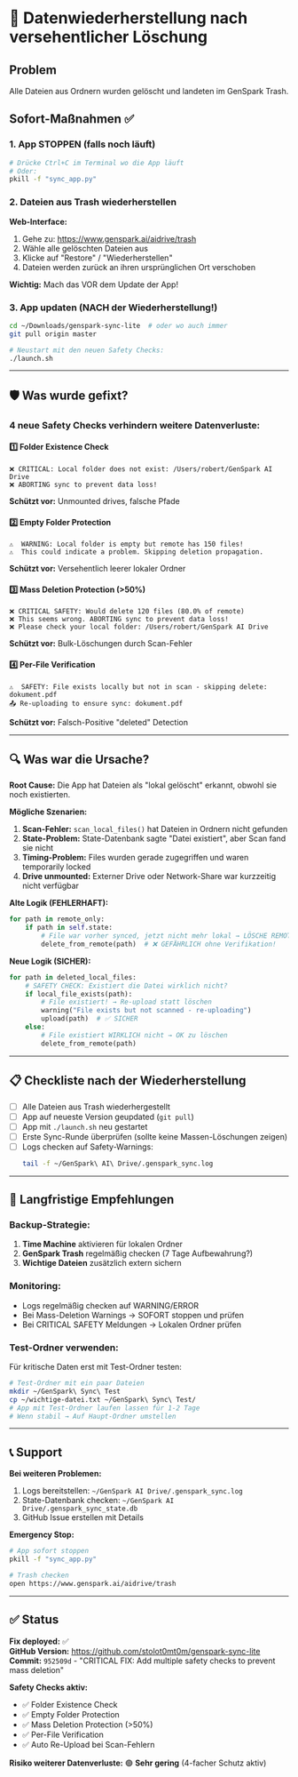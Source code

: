 # 🚨 Datenwiederherstellung nach versehentlicher Löschung

## Problem
Alle Dateien aus Ordnern wurden gelöscht und landeten im GenSpark Trash.

## Sofort-Maßnahmen ✅

### 1. **App STOPPEN** (falls noch läuft)
```bash
# Drücke Ctrl+C im Terminal wo die App läuft
# Oder:
pkill -f "sync_app.py"
```

### 2. **Dateien aus Trash wiederherstellen**

**Web-Interface:**
1. Gehe zu: https://www.genspark.ai/aidrive/trash
2. Wähle alle gelöschten Dateien aus
3. Klicke auf "Restore" / "Wiederherstellen"
4. Dateien werden zurück an ihren ursprünglichen Ort verschoben

**Wichtig:** Mach das VOR dem Update der App!

### 3. **App updaten** (NACH der Wiederherstellung!)
```bash
cd ~/Downloads/genspark-sync-lite  # oder wo auch immer
git pull origin master

# Neustart mit den neuen Safety Checks:
./launch.sh
```

---

## 🛡️ Was wurde gefixt?

### **4 neue Safety Checks verhindern weitere Datenverluste:**

#### 1️⃣ **Folder Existence Check**
```
❌ CRITICAL: Local folder does not exist: /Users/robert/GenSpark AI Drive
❌ ABORTING sync to prevent data loss!
```
**Schützt vor:** Unmounted drives, falsche Pfade

#### 2️⃣ **Empty Folder Protection**
```
⚠️  WARNING: Local folder is empty but remote has 150 files!
⚠️  This could indicate a problem. Skipping deletion propagation.
```
**Schützt vor:** Versehentlich leerer lokaler Ordner

#### 3️⃣ **Mass Deletion Protection (>50%)**
```
❌ CRITICAL SAFETY: Would delete 120 files (80.0% of remote)
❌ This seems wrong. ABORTING sync to prevent data loss!
❌ Please check your local folder: /Users/robert/GenSpark AI Drive
```
**Schützt vor:** Bulk-Löschungen durch Scan-Fehler

#### 4️⃣ **Per-File Verification**
```
⚠️  SAFETY: File exists locally but not in scan - skipping delete: dokument.pdf
📤 Re-uploading to ensure sync: dokument.pdf
```
**Schützt vor:** Falsch-Positive "deleted" Detection

---

## 🔍 Was war die Ursache?

**Root Cause:** Die App hat Dateien als "lokal gelöscht" erkannt, obwohl sie noch existierten.

**Mögliche Szenarien:**
1. **Scan-Fehler:** `scan_local_files()` hat Dateien in Ordnern nicht gefunden
2. **State-Problem:** State-Datenbank sagte "Datei existiert", aber Scan fand sie nicht
3. **Timing-Problem:** Files wurden gerade zugegriffen und waren temporarily locked
4. **Drive unmounted:** Externer Drive oder Network-Share war kurzzeitig nicht verfügbar

**Alte Logik (FEHLERHAFT):**
```python
for path in remote_only:
    if path in self.state:
        # File war vorher synced, jetzt nicht mehr lokal → LÖSCHE REMOTE!
        delete_from_remote(path)  # ❌ GEFÄHRLICH ohne Verifikation!
```

**Neue Logik (SICHER):**
```python
for path in deleted_local_files:
    # SAFETY CHECK: Existiert die Datei wirklich nicht?
    if local_file_exists(path):
        # File existiert! → Re-upload statt löschen
        warning("File exists but not scanned - re-uploading")
        upload(path)  # ✅ SICHER
    else:
        # File existiert WIRKLICH nicht → OK zu löschen
        delete_from_remote(path)
```

---

## 📋 Checkliste nach der Wiederherstellung

- [ ] Alle Dateien aus Trash wiederhergestellt
- [ ] App auf neueste Version geupdated (`git pull`)
- [ ] App mit `./launch.sh` neu gestartet
- [ ] Erste Sync-Runde überprüfen (sollte keine Massen-Löschungen zeigen)
- [ ] Logs checken auf Safety-Warnings:
  ```bash
  tail -f ~/GenSpark\ AI\ Drive/.genspark_sync.log
  ```

---

## 🚀 Langfristige Empfehlungen

### **Backup-Strategie:**
1. **Time Machine** aktivieren für lokalen Ordner
2. **GenSpark Trash** regelmäßig checken (7 Tage Aufbewahrung?)
3. **Wichtige Dateien** zusätzlich extern sichern

### **Monitoring:**
- Logs regelmäßig checken auf WARNING/ERROR
- Bei Mass-Deletion Warnings → SOFORT stoppen und prüfen
- Bei CRITICAL SAFETY Meldungen → Lokalen Ordner prüfen

### **Test-Ordner verwenden:**
Für kritische Daten erst mit Test-Ordner testen:
```bash
# Test-Ordner mit ein paar Dateien
mkdir ~/GenSpark\ Sync\ Test
cp ~/wichtige-datei.txt ~/GenSpark\ Sync\ Test/
# App mit Test-Ordner laufen lassen für 1-2 Tage
# Wenn stabil → Auf Haupt-Ordner umstellen
```

---

## 📞 Support

**Bei weiteren Problemen:**
1. Logs bereitstellen: `~/GenSpark AI Drive/.genspark_sync.log`
2. State-Datenbank checken: `~/GenSpark AI Drive/.genspark_sync_state.db`
3. GitHub Issue erstellen mit Details

**Emergency Stop:**
```bash
# App sofort stoppen
pkill -f "sync_app.py"

# Trash checken
open https://www.genspark.ai/aidrive/trash
```

---

## ✅ Status

**Fix deployed:** ✅  
**GitHub Version:** https://github.com/stolot0mt0m/genspark-sync-lite  
**Commit:** `952509d` - "CRITICAL FIX: Add multiple safety checks to prevent mass deletion"

**Safety Checks aktiv:**
- ✅ Folder Existence Check
- ✅ Empty Folder Protection  
- ✅ Mass Deletion Protection (>50%)
- ✅ Per-File Verification
- ✅ Auto Re-Upload bei Scan-Fehlern

**Risiko weiterer Datenverluste:** 🟢 **Sehr gering** (4-facher Schutz aktiv)
